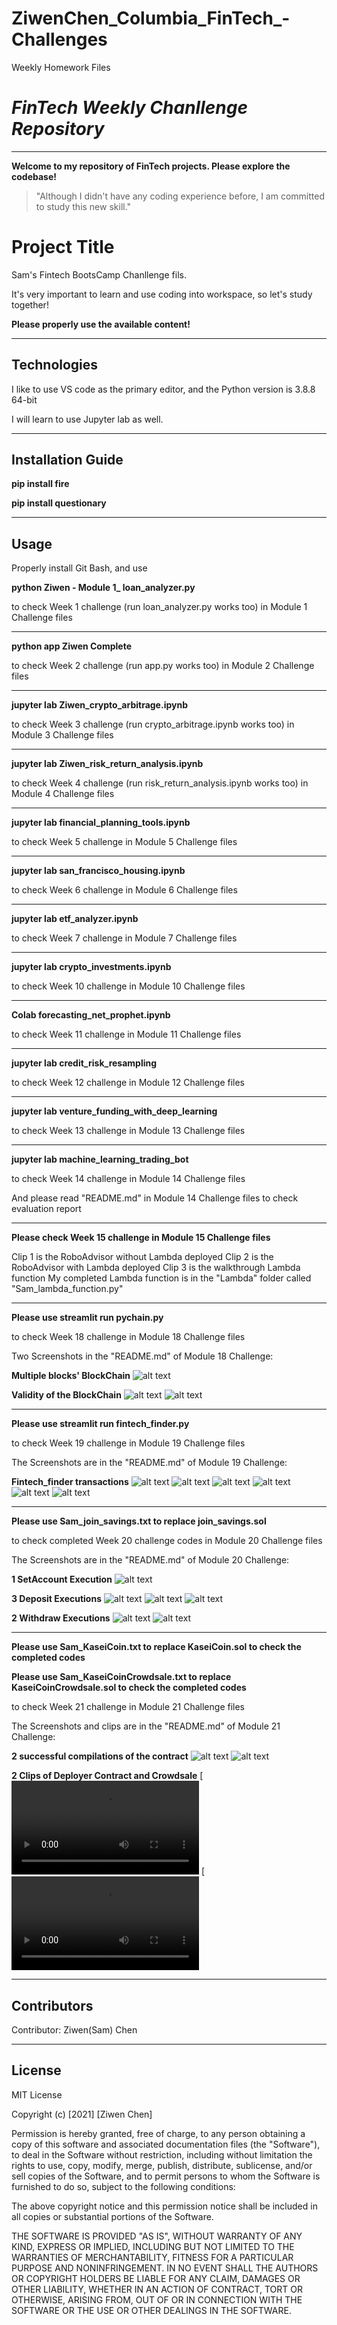 # ZiwenChen_Columbia_FinTech_-Challenges
Weekly Homework Files




# *FinTech Weekly Chanllenge Repository* 
---

**Welcome to my repository of FinTech projects. Please explore the codebase!**

> "Although I didn't have any coding experience before, I am committed to study this new skill."

# Project Title

Sam's Fintech BootsCamp Chanllenge fils. 

It's very important to learn and use coding into workspace, so let's study together!

**Please properly use the available content!**


---

## Technologies

I like to use VS code as the primary editor, and the Python version is 3.8.8 64-bit

I will learn to use Jupyter lab as well.

---

## Installation Guide

**pip install fire**

**pip install questionary**

---

## Usage

Properly install Git Bash, and use 

**python Ziwen - Module 1_ loan_analyzer.py** 

to check Week 1 challenge (run loan_analyzer.py works too) in Module 1 Challenge files

---------------------------------------------------------------------------------------------------

**python app Ziwen Complete** 

to check Week 2 challenge (run app.py works too) in Module 2 Challenge files

---------------------------------------------------------------------------------------------------

**jupyter lab Ziwen_crypto_arbitrage.ipynb** 

to check Week 3 challenge (run crypto_arbitrage.ipynb works too) in Module 3 Challenge files

---------------------------------------------------------------------------------------------------

**jupyter lab Ziwen_risk_return_analysis.ipynb** 

to check Week 4 challenge (run risk_return_analysis.ipynb works too) in Module 4 Challenge files

---------------------------------------------------------------------------------------------------

**jupyter lab financial_planning_tools.ipynb** 

to check Week 5 challenge in Module 5 Challenge files

---------------------------------------------------------------------------------------------------

**jupyter lab san_francisco_housing.ipynb** 

to check Week 6 challenge in Module 6 Challenge files

---------------------------------------------------------------------------------------------------

**jupyter lab etf_analyzer.ipynb** 

to check Week 7 challenge in Module 7 Challenge files

---------------------------------------------------------------------------------------------------

**jupyter lab crypto_investments.ipynb** 

to check Week 10 challenge in Module 10 Challenge files

---------------------------------------------------------------------------------------------------

**Colab forecasting_net_prophet.ipynb** 

to check Week 11 challenge in Module 11 Challenge files

---------------------------------------------------------------------------------------------------

**jupyter lab credit_risk_resampling** 

to check Week 12 challenge in Module 12 Challenge files

---------------------------------------------------------------------------------------------------

**jupyter lab venture_funding_with_deep_learning** 

to check Week 13 challenge in Module 13 Challenge files

---------------------------------------------------------------------------------------------------

**jupyter lab machine_learning_trading_bot** 

to check Week 14 challenge in Module 14 Challenge files

And please read "README.md" in Module 14 Challenge files to check evaluation report

---------------------------------------------------------------------------------------------------

**Please check Week 15 challenge in Module 15 Challenge files** 

Clip 1 is the RoboAdvisor without Lambda deployed
Clip 2 is the RoboAdvisor with Lambda deployed
Clip 3 is the walkthrough Lambda function
My completed Lambda function is in the "Lambda" folder called "Sam_lambda_function.py"

---------------------------------------------------------------------------------------------------

**Please use streamlit run pychain.py** 

to check Week 18 challenge in Module 18 Challenge files

Two Screenshots in the "README.md" of Module 18 Challenge:

**Multiple blocks' BlockChain**
![alt text](https://github.com/Z1WenChen/ZiwenChen_Columbia_FinTech_-Challenges/blob/main/Module_18_Challenge_files/Starter_Code/Sam_Blocks.png)

**Validity of the BlockChain**
![alt text](https://github.com/Z1WenChen/ZiwenChen_Columbia_FinTech_-Challenges/blob/main/Module_18_Challenge_files/Starter_Code/Sam_Blocks_Valid.png)
![alt text](https://github.com/Z1WenChen/ZiwenChen_Columbia_FinTech_-Challenges/blob/main/Module_18_Challenge_files/Starter_Code/Sam_Blocks_Valid_Terminal.png)

---------------------------------------------------------------------------------------------------

**Please use streamlit run fintech_finder.py** 

to check Week 19 challenge in Module 19 Challenge files

The Screenshots are in the "README.md" of Module 19 Challenge:

**Fintech_finder transactions**
![alt text](https://github.com/Z1WenChen/ZiwenChen_Columbia_FinTech_-Challenges/blob/main/Module_19_Challenge_file/Starter_Code/Screenshot1.png)
![alt text](https://github.com/Z1WenChen/ZiwenChen_Columbia_FinTech_-Challenges/blob/main/Module_19_Challenge_file/Starter_Code/Screenshot2.png)
![alt text](https://github.com/Z1WenChen/ZiwenChen_Columbia_FinTech_-Challenges/blob/main/Module_19_Challenge_file/Starter_Code/Screenshot3.png)
![alt text](https://github.com/Z1WenChen/ZiwenChen_Columbia_FinTech_-Challenges/blob/main/Module_19_Challenge_file/Starter_Code/Screenshot4.png)
![alt text](https://github.com/Z1WenChen/ZiwenChen_Columbia_FinTech_-Challenges/blob/main/Module_19_Challenge_file/Starter_Code/Screenshot5.png)
![alt text](https://github.com/Z1WenChen/ZiwenChen_Columbia_FinTech_-Challenges/blob/main/Module_19_Challenge_file/Starter_Code/Screenshot6.png)


---------------------------------------------------------------------------------------------------


**Please use Sam_join_savings.txt to replace join_savings.sol** 

to check completed Week 20 challenge codes in Module 20 Challenge files

The Screenshots are in the "README.md" of Module 20 Challenge:


**1 SetAccount Execution**
![alt text](https://github.com/Z1WenChen/ZiwenChen_Columbia_FinTech_-Challenges/blob/main/Module_20_Challenge_File/Starter_Code/SetAcct1.png)


**3 Deposit Executions**
![alt text](https://github.com/Z1WenChen/ZiwenChen_Columbia_FinTech_-Challenges/blob/main/Module_20_Challenge_File/Starter_Code/Deposit1.png)
![alt text](https://github.com/Z1WenChen/ZiwenChen_Columbia_FinTech_-Challenges/blob/main/Module_20_Challenge_File/Starter_Code/Deposit2.png)
![alt text](https://github.com/Z1WenChen/ZiwenChen_Columbia_FinTech_-Challenges/blob/main/Module_20_Challenge_File/Starter_Code/Deposit3.png)


**2 Withdraw Executions**
![alt text](https://github.com/Z1WenChen/ZiwenChen_Columbia_FinTech_-Challenges/blob/main/Module_20_Challenge_File/Starter_Code/withdraw1.png)
![alt text](https://github.com/Z1WenChen/ZiwenChen_Columbia_FinTech_-Challenges/blob/main/Module_20_Challenge_File/Starter_Code/withdraw2.png)


---------------------------------------------------------------------------------------------------


**Please use Sam_KaseiCoin.txt to replace KaseiCoin.sol to check the completed codes** 


**Please use Sam_KaseiCoinCrowdsale.txt to replace KaseiCoinCrowdsale.sol to check the completed codes** 

to check Week 21 challenge in Module 21 Challenge files

The Screenshots and clips are in the "README.md" of Module 21 Challenge:


**2 successful compilations of the contract**
![alt text](https://github.com/Z1WenChen/ZiwenChen_Columbia_FinTech_-Challenges/blob/main/Module_21_Challenge_File/Starter_Code/KaseiCoin_compile.png)
![alt text](https://github.com/Z1WenChen/ZiwenChen_Columbia_FinTech_-Challenges/blob/main/Module_21_Challenge_File/Starter_Code/KaseiCoinCrowdsale_compile.png)



**2 Clips of Deployer Contract and Crowdsale**
[![Watch the video](https://github.com/Z1WenChen/ZiwenChen_Columbia_FinTech_-Challenges/blob/main/Module_21_Challenge_File/Starter_Code/KAC.mp4)
[![Watch the video](https://github.com/Z1WenChen/ZiwenChen_Columbia_FinTech_-Challenges/blob/main/Module_21_Challenge_File/Starter_Code/KAC_SALE.mp4)

---

## Contributors

Contributor: Ziwen(Sam) Chen

---

## License

MIT License

Copyright (c) [2021] [Ziwen Chen]

Permission is hereby granted, free of charge, to any person obtaining a copy
of this software and associated documentation files (the "Software"), to deal
in the Software without restriction, including without limitation the rights
to use, copy, modify, merge, publish, distribute, sublicense, and/or sell
copies of the Software, and to permit persons to whom the Software is
furnished to do so, subject to the following conditions:

The above copyright notice and this permission notice shall be included in all
copies or substantial portions of the Software.

THE SOFTWARE IS PROVIDED "AS IS", WITHOUT WARRANTY OF ANY KIND, EXPRESS OR
IMPLIED, INCLUDING BUT NOT LIMITED TO THE WARRANTIES OF MERCHANTABILITY,
FITNESS FOR A PARTICULAR PURPOSE AND NONINFRINGEMENT. IN NO EVENT SHALL THE
AUTHORS OR COPYRIGHT HOLDERS BE LIABLE FOR ANY CLAIM, DAMAGES OR OTHER
LIABILITY, WHETHER IN AN ACTION OF CONTRACT, TORT OR OTHERWISE, ARISING FROM,
OUT OF OR IN CONNECTION WITH THE SOFTWARE OR THE USE OR OTHER DEALINGS IN THE
SOFTWARE.